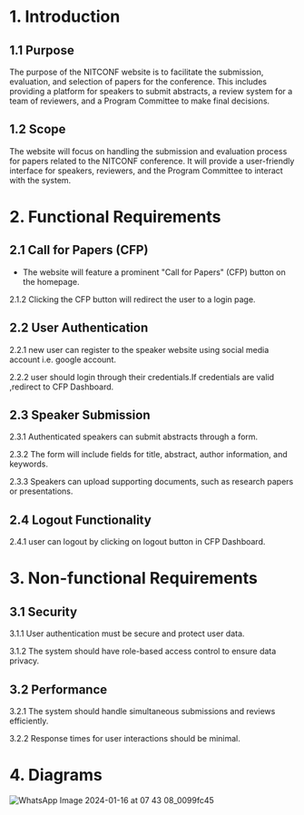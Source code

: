 # 1. Introduction

## 1.1 Purpose
The purpose of the NITCONF website is to facilitate the submission, evaluation, and selection of papers for the conference. This includes providing a platform for speakers to submit abstracts, a review system for a team of reviewers, and a Program Committee to make final decisions.

## 1.2 Scope
The website will focus on handling the submission and evaluation process for papers related to the NITCONF conference. It will provide a user-friendly interface for speakers, reviewers, and the Program Committee to interact with the system.

# 2. Functional Requirements
   
## 2.1 Call for Papers (CFP)

- The website will feature a prominent "Call for Papers" (CFP) button on the homepage.

 2.1.2 Clicking the CFP button will redirect the user to a login page.

## 2.2 User Authentication
 2.2.1 new user can register to the speaker website using social media account i.e. google account.
 
 2.2.2 user should  login through their credentials.If credentials are valid ,redirect to CFP Dashboard.
 

## 2.3 Speaker Submission

 2.3.1 Authenticated speakers can submit abstracts through a form.

 2.3.2 The form will include fields for title, abstract, author information, and keywords.

 2.3.3 Speakers can upload supporting documents, such as research papers or presentations.


## 2.4 Logout Functionality

2.4.1 user can logout by clicking on logout button in CFP Dashboard.


# 3. Non-functional Requirements
   
## 3.1 Security

 3.1.1 User authentication must be secure and protect user data.

 3.1.2 The system should have role-based access control to ensure data privacy.

## 3.2 Performance

 3.2.1 The system should handle simultaneous submissions and reviews efficiently.

 3.2.2 Response times for user interactions should be minimal.


# 4. Diagrams

![WhatsApp Image 2024-01-16 at 07 43 08_0099fc45](https://github.com/karan-nitc-cse/SE_Lab_10/assets/153089962/c964677d-6cae-436d-92ae-ef9e8ddfbf94)
